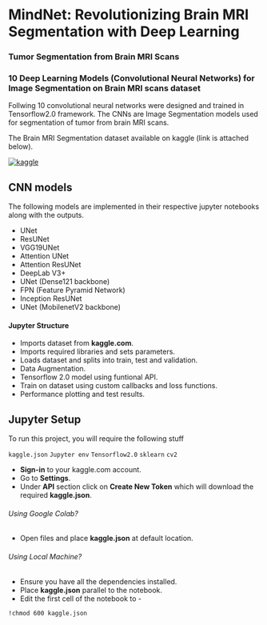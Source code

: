 # MindNet: Revolutionizing Brain MRI Segmentation with Deep Learning

### Tumor Segmentation from Brain MRI Scans 
### 10 Deep Learning Models (Convolutional Neural Networks) for Image Segmentation on Brain MRI scans dataset

Follwing 10 convolutional neural networks were designed and trained in Tensorflow2.0 framework.
The CNNs are Image Segmentation models used for segmentation of tumor from brain MRI scans.

The Brain MRI Segmentation dataset available on kaggle (link is attached below).

[![kaggle](https://img.shields.io/badge/kaggleDataset-ffffff?style=for-the-badge&logo=kaggle&logoColor=blue)](https://www.kaggle.com/datasets/mateuszbuda/lgg-mri-segmentation/)
## CNN models

The following models are implemented in their respective jupyter notebooks along with the outputs.
- UNet
- ResUNet
- VGG19UNet
- Attention UNet
- Attention ResUNet
- DeepLab V3+
- UNet (Dense121 backbone)
- FPN (Feature Pyramid Network)
- Inception ResUNet
- UNet (MobilenetV2 backbone)

#### Jupyter Structure
- Imports dataset from **kaggle.com**.
- Imports required libraries and sets parameters.
- Loads dataset and splits into train, test and validation.
- Data Augmentation.
- Tensorflow 2.0 model using funtional API.
- Train on dataset using custom callbacks and loss functions.
- Performance plotting and test results.
## Jupyter Setup

To run this project, you will require the following stuff

`kaggle.json` `Jupyter env` `Tensorflow2.0` `sklearn` `cv2`
- **Sign-in** to your kaggle.com account.
- Go to **Settings**.
- Under **API** section click on **Create New Token** which will download the required **kaggle.json**.

###### Using Google Colab?
- Open files and place **kaggle.json** at default location.
###### Using Local Machine?
- Ensure you have all the dependencies installed.
- Place **kaggle.json** parallel to the notebook.
- Edit the first cell of the notebook to -
```
!chmod 600 kaggle.json
```
